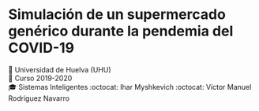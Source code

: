 # Simulación de un supermercado genérico durante la pendemia del COVID-19
:office: Universidad de Huelva (UHU)  
:calendar: Curso 2019-2020  
:mortar_board: Sistemas Inteligentes 
:octocat: Ihar Myshkevich
:octocat:  Víctor Manuel Rodríguez Navarro
